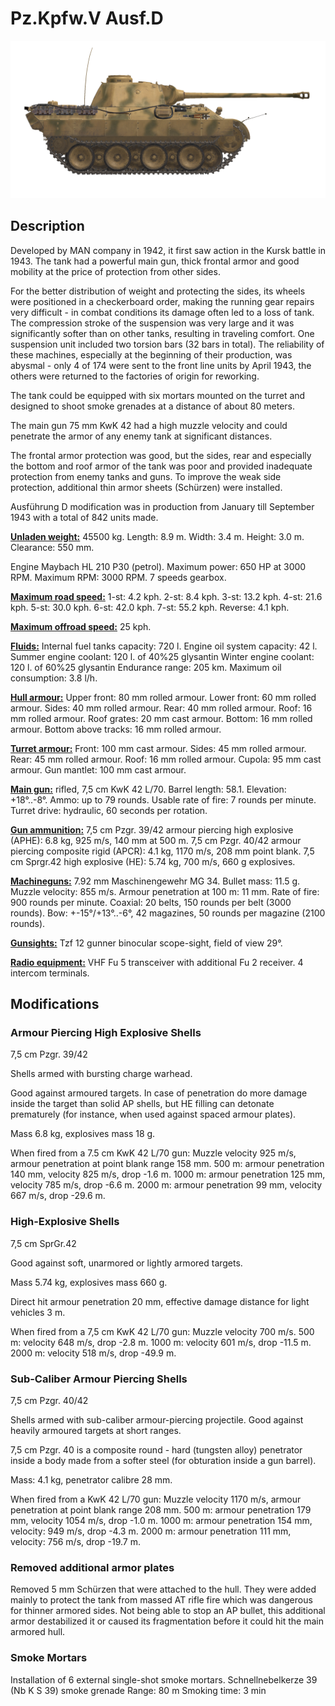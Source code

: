 ﻿# Pz.Kpfw.V Ausf.D

![_pzv-d](../images/_pzv-d.png)

## Description

Developed by MAN company in 1942, it first saw action in the Kursk battle in 1943. The tank had a powerful main gun, thick frontal armor and good mobility at the price of protection from other sides.

For the better distribution of weight and protecting the sides, its wheels were positioned in a checkerboard order, making the running gear repairs very difficult - in combat conditions its damage often led to a loss of tank. The compression stroke of the suspension was very large and it was significantly softer than on other tanks, resulting in traveling comfort. One suspension unit included two torsion bars (32 bars in total). The reliability of these machines, especially at the beginning of their production, was abysmal - only 4 of 174 were sent to the front line units by April 1943, the others were returned to the factories of origin for reworking.

The tank could be equipped with six mortars mounted on the turret and designed to shoot smoke grenades at a distance of about 80 meters.

The main gun 75 mm KwK 42 had a high muzzle velocity and could penetrate the armor of any enemy tank at significant distances.

The frontal armor protection was good, but the sides, rear and especially the bottom and roof armor of the tank was poor and provided inadequate protection from enemy tanks and guns. To improve the weak side protection, additional thin armor sheets (Schürzen) were installed.

Ausführung D modification was in production from January till September 1943 with a total of 842 units made.

<b><u>Unladen weight:</u></b> 45500 kg.
Length: 8.9 m.
Width: 3.4 m.
Height: 3.0 m.
Clearance: 550 mm.

Engine Maybach HL 210 P30 (petrol).
Maximum power: 650 HP at 3000 RPM.
Maximum RPM: 3000 RPM.
7 speeds gearbox.

<b><u>Maximum road speed:</u></b>
1-st: 4.2 kph.
2-st: 8.4 kph.
3-st: 13.2 kph.
4-st: 21.6 kph.
5-st: 30.0 kph.
6-st: 42.0 kph.
7-st: 55.2 kph.
Reverse: 4.1 kph.

<b><u>Maximum offroad speed:</u></b> 25 kph.

<b><u>Fluids:</u></b>
Internal fuel tanks capacity: 720 l.
Engine oil system capacity: 42 l.
Summer engine coolant: 120 l. of 40%25 glysantin
Winter engine coolant: 120 l. of 60%25 glysantin
Endurance range: 205 km.
Maximum oil consumption: 3.8 l/h.

<b><u>Hull armour:</u></b>
Upper front: 80 mm rolled armour.
Lower front: 60 mm rolled armour.
Sides: 40 mm rolled armour.
Rear: 40 mm rolled armour.
Roof: 16 mm rolled armour.
Roof grates: 20 mm cast armour.
Bottom: 16 mm rolled armour.
Bottom above tracks: 16 mm rolled armour.

<b><u>Turret armour:</u></b>
Front: 100 mm cast armour.
Sides: 45 mm rolled armour.
Rear: 45 mm rolled armour.
Roof: 16 mm rolled armour.
Cupola: 95 mm cast armour.
Gun mantlet: 100 mm cast armour.

<b><u>Main gun:</u></b> rifled, 7,5 cm KwK 42 L/70.
Barrel length: 58.1.
Elevation: +18°..-8°.
Ammo: up to 79 rounds.
Usable rate of fire: 7 rounds per minute.
Turret drive: hydraulic, 60 seconds per rotation.

<b><u>Gun ammunition:</u></b>
7,5 cm Pzgr. 39/42 armour piercing high explosive (APHE): 6.8 kg, 925 m/s, 140 mm at 500 m.
7,5 cm Pzgr. 40/42 armour piercing composite rigid (APCR): 4.1 kg, 1170 m/s, 208 mm point blank.
7,5 cm Sprgr.42 high explosive (HE): 5.74 kg, 700 m/s, 660 g explosives.

<b><u>Machineguns:</u></b> 7.92 mm Maschinengewehr MG 34.
Bullet mass: 11.5 g.
Muzzle velocity: 855 m/s.
Armour penetration at 100 m: 11 mm.
Rate of fire: 900 rounds per minute.
Coaxial: 20 belts, 150 rounds per belt (3000 rounds).
Bow: +-15°/+13°..-6°, 42 magazines, 50 rounds per magazine (2100 rounds).

<b><u>Gunsights:</u></b>
Tzf 12 gunner binocular scope-sight, field of view 29°.

<b><u>Radio equipment:</u></b>
VHF Fu 5 transceiver with additional Fu 2 receiver.
4 intercom terminals.


## Modifications


### Armour Piercing High Explosive Shells

7,5 cm Pzgr. 39/42

Shells armed with bursting charge warhead.

Good against armoured targets. In case of penetration do more damage inside the target than solid AP shells, but HE filling can detonate prematurely (for instance, when used against spaced armour plates).

Mass 6.8 kg, explosives mass 18 g.

When fired from a 7.5 cm KwK 42 L/70 gun:
Muzzle velocity 925 m/s, armour penetration at point blank range 158 mm.
500 m: armour penetration 140 mm, velocity 825 m/s, drop -1.6 m.
1000 m: armour penetration 125 mm, velocity 785 m/s, drop -6.6 m.
2000 m: armour penetration 99 mm, velocity 667 m/s, drop -29.6 m.

### High-Explosive Shells

7,5 cm SprGr.42

Good against soft, unarmored or lightly armored targets.

Mass 5.74 kg, explosives mass 660 g.

Direct hit armour penetration 20 mm, effective damage distance for light vehicles 3 m.

When fired from a 7,5 cm KwK 42 L/70 gun:
Muzzle velocity 700 m/s.
500 m: velocity 648 m/s, drop -2.8 m.
1000 m: velocity 601 m/s, drop -11.5 m.
2000 m: velocity 518 m/s, drop -49.9 m.﻿

### Sub-Caliber Armour Piercing Shells

7,5 cm Pzgr. 40/42

Shells armed with sub-caliber armour-piercing projectile. Good against heavily armoured targets at short ranges.

7,5 cm Pzgr. 40 is a composite round - hard (tungsten alloy) penetrator inside a body made from a softer steel (for obturation inside a gun barrel).

Mass: 4.1 kg, penetrator calibre 28 mm.

When fired from a KwK 42 L/70 gun:
Muzzle velocity 1170 m/s, armour penetration at point blank range 208 mm.
500 m: armour penetration 179 mm, velocity 1054 m/s, drop -1.0 m.
1000 m: armour penetration 154 mm, velocity: 949 m/s, drop -4.3 m.
2000 m: armour penetration 111 mm, velocity: 756 m/s, drop -19.7 m.

### Removed additional armor plates

Removed 5 mm Schürzen that were attached to the hull. They were added mainly to protect the tank from massed AT rifle fire which was dangerous for thinner armored sides. Not being able to stop an AP bullet, this additional armor destabilized it or caused its fragmentation before it could hit the main armored hull.﻿

### Smoke Mortars

Installation of 6 external single-shot smoke mortars.
Schnellnebelkerze 39 (Nb K S 39) smoke grenade
Range: 80 m
Smoking time: 3 min